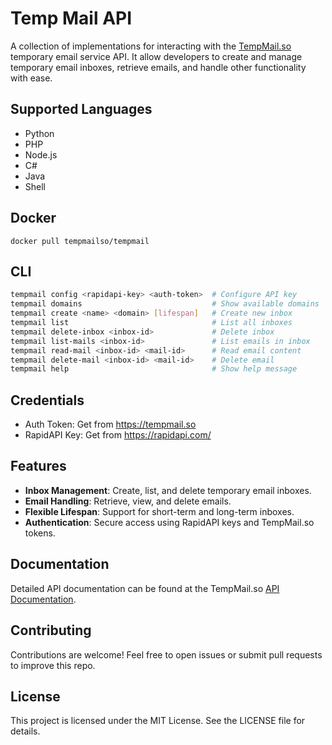 # Temp Mail API

A collection of implementations for interacting with the [TempMail.so](https://tempmail.so) temporary email service API. It allow developers to create and manage temporary email inboxes, retrieve emails, and handle other functionality with ease.  

## Supported Languages  

- Python
- PHP  
- Node.js
- C#
- Java
- Shell

## Docker 

    docker pull tempmailso/tempmail

## CLI

```bash
tempmail config <rapidapi-key> <auth-token>  # Configure API key
tempmail domains                             # Show available domains
tempmail create <name> <domain> [lifespan]   # Create new inbox
tempmail list                                # List all inboxes
tempmail delete-inbox <inbox-id>             # Delete inbox
tempmail list-mails <inbox-id>               # List emails in inbox
tempmail read-mail <inbox-id> <mail-id>      # Read email content
tempmail delete-mail <inbox-id> <mail-id>    # Delete email
tempmail help                                # Show help message
```

## Credentials

- Auth Token: Get from https://tempmail.so
- RapidAPI Key: Get from https://rapidapi.com/

## Features  
- **Inbox Management**: Create, list, and delete temporary email inboxes.  
- **Email Handling**: Retrieve, view, and delete emails.  
- **Flexible Lifespan**: Support for short-term and long-term inboxes.  
- **Authentication**: Secure access using RapidAPI keys and TempMail.so tokens.

## Documentation

Detailed API documentation can be found at the TempMail.so [API Documentation](https://tempmail.so/temp-mail-api).

## Contributing

Contributions are welcome! Feel free to open issues or submit pull requests to improve this repo.

## License
This project is licensed under the MIT License. See the LICENSE file for details.
